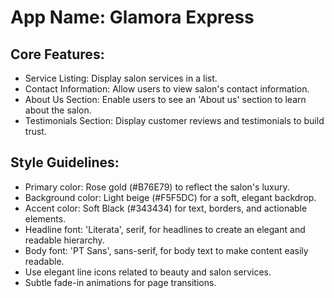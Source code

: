 # **App Name**: Glamora Express

## Core Features:

- Service Listing: Display salon services in a list.
- Contact Information: Allow users to view salon's contact information.
- About Us Section: Enable users to see an 'About us' section to learn about the salon.
- Testimonials Section: Display customer reviews and testimonials to build trust.

## Style Guidelines:

- Primary color: Rose gold (#B76E79) to reflect the salon's luxury.
- Background color: Light beige (#F5F5DC) for a soft, elegant backdrop.
- Accent color: Soft Black (#343434) for text, borders, and actionable elements.
- Headline font: 'Literata', serif, for headlines to create an elegant and readable hierarchy.
- Body font: 'PT Sans', sans-serif, for body text to make content easily readable.
- Use elegant line icons related to beauty and salon services.
- Subtle fade-in animations for page transitions.